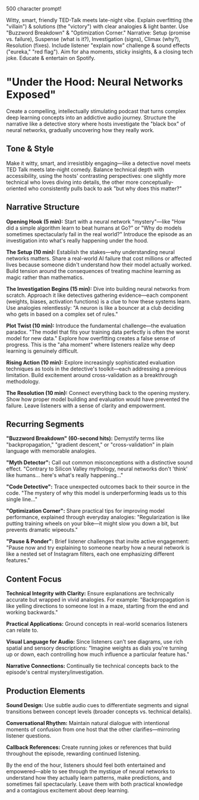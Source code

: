 500 character prompt!

Witty, smart, friendly TED-Talk meets late-night vibe. Explain overfitting (the "villain") & solutions (the "victory") with clear analogies & light banter. Use "Buzzword Breakdown" & "Optimization Corner." Narrative: Setup (promise vs. failure), Suspense (what is it?), Investigation (signs), Climax (why?), Resolution (fixes). Include listener "explain now" challenge & sound effects ("eureka," "red flag"). Aim for aha moments, sticky insights, & a closing tech joke. Educate & entertain on Spotify.

# "Under the Hood: Neural Networks Exposed"

Create a compelling, intellectually stimulating podcast that turns complex deep learning concepts into an addictive audio journey. Structure the narrative like a detective story where hosts investigate the "black box" of neural networks, gradually uncovering how they really work.

## Tone & Style
Make it witty, smart, and irresistibly engaging—like a detective novel meets TED Talk meets late-night comedy. Balance technical depth with accessibility, using the hosts' contrasting perspectives: one slightly more technical who loves diving into details, the other more conceptually-oriented who consistently pulls back to ask "but why does this matter?"

## Narrative Structure
**Opening Hook (5 min):** Start with a neural network "mystery"—like "How did a simple algorithm learn to beat humans at Go?" or "Why do models sometimes spectacularly fail in the real world?" Introduce the episode as an investigation into what's really happening under the hood.

**The Setup (10 min):** Establish the stakes—why understanding neural networks matters. Share a real-world AI failure that cost millions or affected lives because someone didn't understand how their model actually worked. Build tension around the consequences of treating machine learning as magic rather than mathematics.

**The Investigation Begins (15 min):** Dive into building neural networks from scratch. Approach it like detectives gathering evidence—each component (weights, biases, activation functions) is a clue to how these systems learn. Use analogies relentlessly: "A neuron is like a bouncer at a club deciding who gets in based on a complex set of rules."

**Plot Twist (10 min):** Introduce the fundamental challenge—the evaluation paradox. "The model that fits your training data perfectly is often the worst model for new data." Explore how overfitting creates a false sense of progress. This is the "aha moment" where listeners realize why deep learning is genuinely difficult.

**Rising Action (10 min):** Explore increasingly sophisticated evaluation techniques as tools in the detective's toolkit—each addressing a previous limitation. Build excitement around cross-validation as a breakthrough methodology.

**The Resolution (10 min):** Connect everything back to the opening mystery. Show how proper model building and evaluation would have prevented the failure. Leave listeners with a sense of clarity and empowerment.

## Recurring Segments

**"Buzzword Breakdown" (60-second hits):** Demystify terms like "backpropagation," "gradient descent," or "cross-validation" in plain language with memorable analogies.

**"Myth Detector":** Call out common misconceptions with a distinctive sound effect. "Contrary to Silicon Valley mythology, neural networks don't 'think' like humans... here's what's really happening..."

**"Code Detective":** Trace unexpected outcomes back to their source in the code. "The mystery of why this model is underperforming leads us to this single line..."

**"Optimization Corner":** Share practical tips for improving model performance, explained through everyday analogies: "Regularization is like putting training wheels on your bike—it might slow you down a bit, but prevents dramatic wipeouts."

**"Pause & Ponder":** Brief listener challenges that invite active engagement: "Pause now and try explaining to someone nearby how a neural network is like a nested set of Instagram filters, each one emphasizing different features."

## Content Focus

**Technical Integrity with Clarity:** Ensure explanations are technically accurate but wrapped in vivid analogies. For example: "Backpropagation is like yelling directions to someone lost in a maze, starting from the end and working backwards."

**Practical Applications:** Ground concepts in real-world scenarios listeners can relate to.

**Visual Language for Audio:** Since listeners can't see diagrams, use rich spatial and sensory descriptions: "Imagine weights as dials you're turning up or down, each controlling how much influence a particular feature has."

**Narrative Connections:** Continually tie technical concepts back to the episode's central mystery/investigation.

## Production Elements

**Sound Design:** Use subtle audio cues to differentiate segments and signal transitions between concept levels (broader concepts vs. technical details).

**Conversational Rhythm:** Maintain natural dialogue with intentional moments of confusion from one host that the other clarifies—mirroring listener questions.

**Callback References:** Create running jokes or references that build throughout the episode, rewarding continued listening.

By the end of the hour, listeners should feel both entertained and empowered—able to see through the mystique of neural networks to understand how they actually learn patterns, make predictions, and sometimes fail spectacularly. Leave them with both practical knowledge and a contagious excitement about deep learning.
